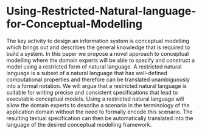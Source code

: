 # Using-Restricted-Natural-language-for-Conceptual-Modelling




The key activity to design an information system is conceptual modelling which brings out and describes the general knowledge that is required to build a system. In this paper we propose a novel approach to conceptual modelling where the domain experts will be able to specify and construct a model using a restricted form of natural language. A restricted natural language is a subset of a natural language that has well-defined computational properties and therefore can be translated unambiguously into a formal notation. We will argue that a restricted natural language is suitable for writing precise and consistent specifications that lead to executable conceptual models. Using a restricted natural language will allow the domain experts to describe a scenario in the terminology of the application domain without the need to formally encode this scenario. The resulting textual specification can then be automatically translated into the language of the desired conceptual modelling framework.
